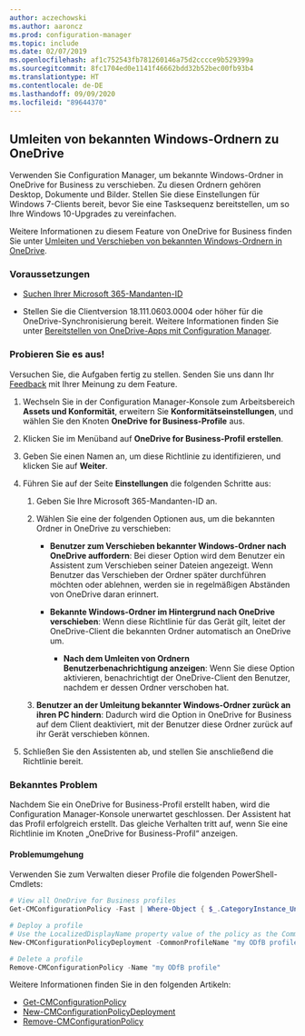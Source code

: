 ```yaml
---
author: aczechowski
ms.author: aaroncz
ms.prod: configuration-manager
ms.topic: include
ms.date: 02/07/2019
ms.openlocfilehash: af1c752543fb781260146a75d2cccce9b529399a
ms.sourcegitcommit: 8fc1704ed0e1141f46662bdd32b52bec00fb93b4
ms.translationtype: HT
ms.contentlocale: de-DE
ms.lasthandoff: 09/09/2020
ms.locfileid: "89644370"
---
```

## <a name="redirect-windows-known-folders-to-onedrive"></a><a name="bkmk_odfb"></a> Umleiten von bekannten Windows-Ordnern zu OneDrive
<!--3556021-->

Verwenden Sie Configuration Manager, um bekannte Windows-Ordner in OneDrive for Business zu verschieben. Zu diesen Ordnern gehören Desktop, Dokumente und Bilder. Stellen Sie diese Einstellungen für Windows 7-Clients bereit, bevor Sie eine Tasksequenz bereitstellen, um so Ihre Windows 10-Upgrades zu vereinfachen. 

Weitere Informationen zu diesem Feature von OneDrive for Business finden Sie unter [Umleiten und Verschieben von bekannten Windows-Ordnern in OneDrive](/onedrive/redirect-known-folders).


### <a name="prerequisites"></a>Voraussetzungen

- [Suchen Ihrer Microsoft 365-Mandanten-ID](/onedrive/find-your-office-365-tenant-id)  

- Stellen Sie die Clientversion 18.111.0603.0004 oder höher für die OneDrive-Synchronisierung bereit. Weitere Informationen finden Sie unter [Bereitstellen von OneDrive-Apps mit Configuration Manager](/onedrive/deploy-on-windows).  


### <a name="try-it-out"></a>Probieren Sie es aus!

Versuchen Sie, die Aufgaben fertig zu stellen. Senden Sie uns dann Ihr [Feedback](../../../../understand/find-help.md#product-feedback) mit Ihrer Meinung zu dem Feature.

1. Wechseln Sie in der Configuration Manager-Konsole zum Arbeitsbereich **Assets und Konformität**, erweitern Sie **Konformitätseinstellungen**, und wählen Sie den Knoten **OneDrive for Business-Profile** aus.  

2. Klicken Sie im Menüband auf **OneDrive for Business-Profil erstellen**.  

3. Geben Sie einen Namen an, um diese Richtlinie zu identifizieren, und klicken Sie auf **Weiter**.  

4. Führen Sie auf der Seite **Einstellungen** die folgenden Schritte aus:

    1. Geben Sie Ihre Microsoft 365-Mandanten-ID an.  

    2. Wählen Sie eine der folgenden Optionen aus, um die bekannten Ordner in OneDrive zu verschieben:  

        - **Benutzer zum Verschieben bekannter Windows-Ordner nach OneDrive auffordern**: Bei dieser Option wird dem Benutzer ein Assistent zum Verschieben seiner Dateien angezeigt. Wenn Benutzer das Verschieben der Ordner später durchführen möchten oder ablehnen, werden sie in regelmäßigen Abständen von OneDrive daran erinnert.  

        - **Bekannte Windows-Ordner im Hintergrund nach OneDrive verschieben**: Wenn diese Richtlinie für das Gerät gilt, leitet der OneDrive-Client die bekannten Ordner automatisch an OneDrive um.  

            - **Nach dem Umleiten von Ordnern Benutzerbenachrichtigung anzeigen**: Wenn Sie diese Option aktivieren, benachrichtigt der OneDrive-Client den Benutzer, nachdem er dessen Ordner verschoben hat.  

    3. **Benutzer an der Umleitung bekannter Windows-Ordner zurück an ihren PC hindern**: Dadurch wird die Option in OneDrive for Business auf dem Client deaktiviert, mit der Benutzer diese Ordner zurück auf ihr Gerät verschieben können.  

5. Schließen Sie den Assistenten ab, und stellen Sie anschließend die Richtlinie bereit.  


### <a name="known-issue"></a>Bekanntes Problem

Nachdem Sie ein OneDrive for Business-Profil erstellt haben, wird die Configuration Manager-Konsole unerwartet geschlossen. Der Assistent hat das Profil erfolgreich erstellt. Das gleiche Verhalten tritt auf, wenn Sie eine Richtlinie im Knoten „OneDrive for Business-Profil“ anzeigen. 

#### <a name="workaround"></a>Problemumgehung
Verwenden Sie zum Verwalten dieser Profile die folgenden PowerShell-Cmdlets:


```PowerShell
# View all OneDrive for Business profiles
Get-CMConfigurationPolicy -Fast | Where-Object { $_.CategoryInstance_UniqueIDs -eq "SettingsAndPolicy:SMS_OneDriveKnownFolderMigrationSettings" }

# Deploy a profile
# Use the LocalizedDisplayName property value of the policy as the CommonProfileName parameter.
New-CMConfigurationPolicyDeployment -CommonProfileName "my ODfB profile" -CollectionName "my collection"

# Delete a profile
Remove-CMConfigurationPolicy -Name "my ODfB profile"
```

Weitere Informationen finden Sie in den folgenden Artikeln:
- [Get-CMConfigurationPolicy](/powershell/module/configurationmanager/get-cmconfigurationpolicy)
- [New-CMConfigurationPolicyDeployment](/powershell/module/ConfigurationManager/New-CMConfigurationPolicyDeployment)
- [Remove-CMConfigurationPolicy](/powershell/module/configurationmanager/remove-cmconfigurationpolicy)